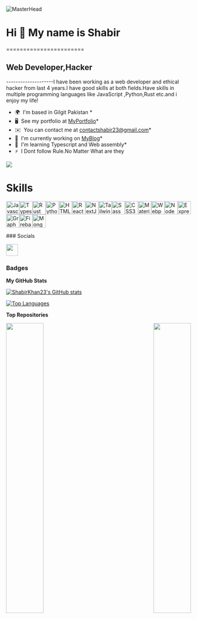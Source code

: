 
![MasterHead](https://gifimage.net/wp-content/uploads/2017/07/hacked-gif-15.gif)

# Hi 👋 My name is Shabir

=======================<h2>Web Developer,Hacker</h2>--------------------I have been working as a web developer and ethical hacker from last 4 years.I have good skills at both fields.Have skills in multiple programming languages like JavaScript ,Python,Rust etc.and i enjoy my life!

* 🌍  I'm based in Gilgit Pakistan * 
* 🖥️  See my portfolio at [MyPortfolio](http://myapp.com)*  
* ✉️  You can contact me at [contactshabir23@gmail.com](mailto:contactshabir23@gmail.com)* 
* 🚀  I'm currently working on [MyBlog](http://notPublish)* 
* 🧠  I'm learning Typescript and Web assembly* 
* ⚡  I Dont follow Rule.No Matter What are they

<a href="https://www.github.com/ShabirKhan23" target="_blank" rel="noreferrer"><img src="https://img.shields.io/github/followers/ShabirKhan23?logo=github&style=for-the-badge&color=84cc16&labelColor=1e3a8a" /></a>

# Skills

<p align="left"><a href="https://developer.mozilla.org/en-US/docs/Web/JavaScript" target="_blank" rel="noreferrer"><img src="https://raw.githubusercontent.com/danielcranney/readme-generator/main/public/icons/skills/javascript-colored.svg" width="36" height="36" alt="Javascript" /></a><a href="https://www.typescriptlang.org/" target="_blank" rel="noreferrer"><img src="https://raw.githubusercontent.com/danielcranney/readme-generator/main/public/icons/skills/typescript-colored.svg" width="36" height="36" alt="Typescript" /></a><a href="https://www.rust-lang.org/" target="_blank" rel="noreferrer"><img src="https://raw.githubusercontent.com/danielcranney/readme-generator/main/public/icons/skills/rust-colored.svg" width="36" height="36" alt="Rust" /></a><a href="https://www.python.org/" target="_blank" rel="noreferrer"><img src="https://raw.githubusercontent.com/danielcranney/readme-generator/main/public/icons/skills/python-colored.svg" width="36" height="36" alt="Python" /></a><a href="https://developer.mozilla.org/en-US/docs/Glossary/HTML5" target="_blank" rel="noreferrer"><img src="https://raw.githubusercontent.com/danielcranney/readme-generator/main/public/icons/skills/html5-colored.svg" width="36" height="36" alt="HTML5" /></a><a href="https://reactjs.org/" target="_blank" rel="noreferrer"><img src="https://raw.githubusercontent.com/danielcranney/readme-generator/main/public/icons/skills/react-colored.svg" width="36" height="36" alt="React" /></a><a href="https://nextjs.org/docs" target="_blank" rel="noreferrer"><img src="https://raw.githubusercontent.com/danielcranney/readme-generator/main/public/icons/skills/nextjs-colored.svg" width="36" height="36" alt="NextJs" /></a><a href="https://tailwindcss.com/" target="_blank" rel="noreferrer"><img src="https://raw.githubusercontent.com/danielcranney/readme-generator/main/public/icons/skills/tailwindcss-colored.svg" width="36" height="36" alt="TailwindCSS" /></a><a href="https://sass-lang.com/" target="_blank" rel="noreferrer"><img src="https://raw.githubusercontent.com/danielcranney/readme-generator/main/public/icons/skills/sass-colored.svg" width="36" height="36" alt="Sass" /></a><a href="https://www.w3.org/TR/CSS/#css" target="_blank" rel="noreferrer"><img src="https://raw.githubusercontent.com/danielcranney/readme-generator/main/public/icons/skills/css3-colored.svg" width="36" height="36" alt="CSS3" /></a><a href="https://mui.com/" target="_blank" rel="noreferrer"><img src="https://raw.githubusercontent.com/danielcranney/readme-generator/main/public/icons/skills/materialui-colored.svg" width="36" height="36" alt="Material UI" /></a><a href="https://webpack.js.org/" target="_blank" rel="noreferrer"><img src="https://raw.githubusercontent.com/danielcranney/readme-generator/main/public/icons/skills/webpack-colored.svg" width="36" height="36" alt="Webpack" /></a><a href="https://nodejs.org/en/" target="_blank" rel="noreferrer"><img src="https://raw.githubusercontent.com/danielcranney/readme-generator/main/public/icons/skills/nodejs-colored.svg" width="36" height="36" alt="NodeJS" /></a><a href="https://expressjs.com/" target="_blank" rel="noreferrer"><img src="https://raw.githubusercontent.com/danielcranney/readme-generator/main/public/icons/skills/express-colored.svg" width="36" height="36" alt="Express" /></a><a href="https://graphql.org/" target="_blank" rel="noreferrer"><img src="https://raw.githubusercontent.com/danielcranney/readme-generator/main/public/icons/skills/graphql-colored.svg" width="36" height="36" alt="GraphQL" /></a><a href="https://firebase.google.com/" target="_blank" rel="noreferrer"><img src="https://raw.githubusercontent.com/danielcranney/readme-generator/main/public/icons/skills/firebase-colored.svg" width="36" height="36" alt="Firebase" /></a><a href="https://www.mongodb.com/" target="_blank" rel="noreferrer"><img src="https://raw.githubusercontent.com/danielcranney/readme-generator/main/public/icons/skills/mongodb-colored.svg" width="36" height="36" alt="MongoDB" /></a></p>
### Socials<p align="left"> <a href="https://www.github.com/ShabirKhan23" target="_blank" rel="noreferrer"><img src="https://raw.githubusercontent.com/danielcranney/readme-generator/main/public/icons/socials/github.svg" width="32" height="32" /></a></p>

### Badges

<b>My GitHub Stats</b>

<a href="http://www.github.com/ShabirKhan23"><img src="https://github-readme-stats.vercel.app/api?username=ShabirKhan23&show_icons=true&hide=commits,issues,&title_color=000000&text_color=ffffff&icon_color=84cc16&bg_color=1e3a8a&hide_border=true&show_icons=true" alt="ShabirKhan23's GitHub stats" /></a>

<a href="https://github.com/ShabirKhan23" align="left"><img src="https://github-readme-stats.vercel.app/api/top-langs/?username=ShabirKhan23&langs_count=10&title_color=000000&text_color=ffffff&icon_color=84cc16&bg_color=1e3a8a&hide_border=true&locale=en&custom_title=Top%20%Languages" alt="Top Languages" /></a>

<b>Top Repositories</b>

<div width="100%" align="center"><a href="https://github.com/ShabirKhan23/mac-changer" align="left"><img align="left" width="45%" src="https://github-readme-stats.vercel.app/api/pin/?username=ShabirKhan23&repo=mac-changer&title_color=000000&text_color=ffffff&icon_color=84cc16&bg_color=1e3a8a&hide_border=true&locale=en" /></a><a href="https://github.com/ShabirKhan23/network-scanner" align="right"><img align="right" width="45%" src="https://github-readme-stats.vercel.app/api/pin/?username=ShabirKhan23&repo=network-scanner&title_color=000000&text_color=ffffff&icon_color=84cc16&bg_color=1e3a8a&hide_border=true&locale=en" /></a></div><br /><br /><br /><br /><br /><br /><br />
